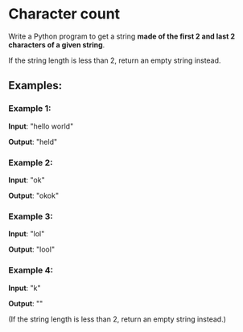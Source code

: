 # Character count

Write a Python program to get a string **made of the first 2 and last 2 characters of a given string**.

If the string length is less than 2, return an empty string instead.

## Examples:
### Example 1:

**Input**: "hello world"

**Output**: "held"

### Example 2:

**Input**: "ok"

**Output**: "okok"

### Example 3:

**Input**: "lol"

**Output**: "lool"

### Example 4:

**Input**: "k"

**Output**: ""

(If the string length is less than 2, return an empty string instead.)